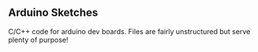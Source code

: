 ## Arduino Sketches

C/C++ code for arduino dev boards. Files are fairly unstructured
but serve plenty of purpose!



